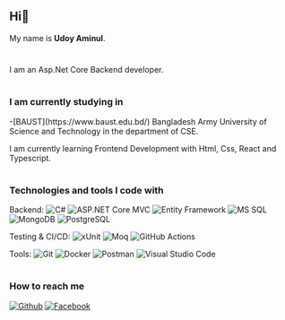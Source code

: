 ## Hi👋

My name is **Udoy Aminul**.
<h1></h1>
I am an Asp.Net Core Backend developer.
<h1></h1>

<h3>I am currently studying in</h3>
-[BAUST](https://www.baust.edu.bd/) Bangladesh Army University of Science and Technology in the department of CSE.

I am currently learning Frontend Development with Html, Css, React and Typescript.
<h1></h1>

<h3>Technologies and tools I code with</h3>
<p>
Backend:
<img alt="C#" src="https://img.shields.io/badge/-C%23-68217A?style=flat-square&logo=csharp&logoColor=white" />
<img alt="ASP.NET Core MVC" src="https://img.shields.io/badge/-ASP.NET_Core_MVC-512BD4?style=flat-square&logo=.net&logoColor=white" />
<img alt="Entity Framework" src="https://img.shields.io/badge/-Entity_Framework-68217A?style=flat-square&logo=dotnet&logoColor=white" />
<img alt="MS SQL" src="https://img.shields.io/badge/-MS_SQL-CC2927?style=flat-square&logo=microsoft-sql-server&logoColor=white" />
<img alt="MongoDB" src="https://img.shields.io/badge/-MongoDB-13aa52?style=flat-square&logo=mongodb&logoColor=white" />
<img alt="PostgreSQL" src="https://img.shields.io/badge/-PostgreSQL-336791?style=flat-square&logo=postgresql&logoColor=white" />

Testing & CI/CD:
<img alt="xUnit" src="https://img.shields.io/badge/-xUnit-5C9FD3?style=flat-square&logo=xunit&logoColor=white" />
<img alt="Moq" src="https://img.shields.io/badge/-Moq-8B8B8B?style=flat-square&logo=moq&logoColor=white" />
<img alt="GitHub Actions" src="https://img.shields.io/badge/-GitHub_Actions-2088FF?style=flat-square&logo=github-actions&logoColor=white" />

Tools:
<img alt="Git" src="https://img.shields.io/badge/-Git-F05032?style=flat-square&logo=git&logoColor=white" />
<img alt="Docker" src="https://img.shields.io/badge/-Docker-2496ED?style=flat-square&logo=docker&logoColor=white" />
<img alt="Postman" src="https://img.shields.io/badge/-Postman-FF6C37?style=flat-square&logo=postman&logoColor=white" />
<img alt="Visual Studio Code" src="https://img.shields.io/badge/-Visual_Studio_Code-007ACC?style=flat-square&logo=visual-studio-code&logoColor=white" />
</p>
<h1></h1>

<h3>How to reach me</h3>
<p>
<a href="https://github.com/Uday-Aminul" target="_blank"><img alt="Github" src="https://img.shields.io/badge/GitHub-%2312100E.svg?&style=for-the-badge&logo=Github&logoColor=white" /></a>
<a href="https://www.facebook.com/uday.aminul" target="_blank"><img alt="Facebook" src="https://img.shields.io/badge/Facebook-1877F2?style=for-the-badge&logo=facebook&logoColor=white" /></a>

</p>

<!--
**Uday-Aminul/Uday-Aminul** is a ✨ _special_ ✨ repository because its `README.md` (this file) appears on your GitHub profile.

Here are some ideas to get you started:

- 🔭 I’m currently working on ...
- 🌱 I’m currently learning ...
- 👯 I’m looking to collaborate on ...
- 🤔 I’m looking for help with ...
- 💬 Ask me about ...
- 📫 How to reach me: ...
- 😄 Pronouns: ...
- ⚡ Fun fact: ...
-->